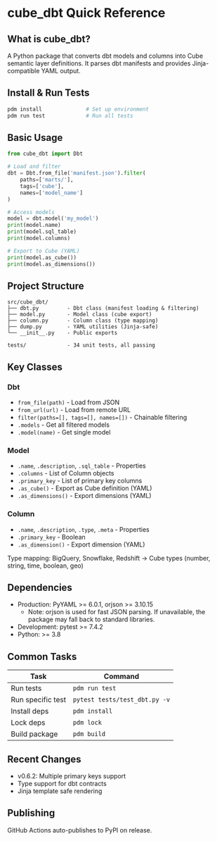 # cube_dbt Quick Reference

## What is cube_dbt?
A Python package that converts dbt models and columns into Cube semantic layer definitions. It parses dbt manifests and provides Jinja-compatible YAML output.

## Install & Run Tests
```bash
pdm install              # Set up environment
pdm run test             # Run all tests
```

## Basic Usage
```python
from cube_dbt import Dbt

# Load and filter
dbt = Dbt.from_file('manifest.json').filter(
    paths=['marts/'],
    tags=['cube'],
    names=['model_name']
)

# Access models
model = dbt.model('my_model')
print(model.name)
print(model.sql_table)
print(model.columns)

# Export to Cube (YAML)
print(model.as_cube())
print(model.as_dimensions())
```

## Project Structure
```
src/cube_dbt/
├── dbt.py         - Dbt class (manifest loading & filtering)
├── model.py       - Model class (cube export)
├── column.py      - Column class (type mapping)
├── dump.py        - YAML utilities (Jinja-safe)
└── __init__.py    - Public exports

tests/             - 34 unit tests, all passing
```

## Key Classes

### Dbt
- `from_file(path)` - Load from JSON
- `from_url(url)` - Load from remote URL
- `filter(paths=[], tags=[], names=[])` - Chainable filtering
- `.models` - Get all filtered models
- `.model(name)` - Get single model

### Model
- `.name`, `.description`, `.sql_table` - Properties
- `.columns` - List of Column objects
- `.primary_key` - List of primary key columns
- `.as_cube()` - Export as Cube definition (YAML)
- `.as_dimensions()` - Export dimensions (YAML)

### Column
- `.name`, `.description`, `.type`, `.meta` - Properties
- `.primary_key` - Boolean
- `.as_dimension()` - Export dimension (YAML)

Type mapping: BigQuery, Snowflake, Redshift → Cube types (number, string, time, boolean, geo)

## Dependencies
- Production: PyYAML >= 6.0.1, orjson >= 3.10.15
  - Note: orjson is used for fast JSON parsing. If unavailable, the package may fall back to standard libraries.
- Development: pytest >= 7.4.2
- Python: >= 3.8

## Common Tasks
| Task | Command |
|------|---------|
| Run tests | `pdm run test` |
| Run specific test | `pytest tests/test_dbt.py -v` |
| Install deps | `pdm install` |
| Lock deps | `pdm lock` |
| Build package | `pdm build` |

## Recent Changes
- v0.6.2: Multiple primary keys support
- Type support for dbt contracts
- Jinja template safe rendering

## Publishing
GitHub Actions auto-publishes to PyPI on release.
